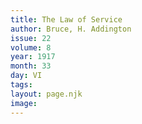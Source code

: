 ```yaml
---
title: The Law of Service
author: Bruce, H. Addington
issue: 22
volume: 8
year: 1917
month: 33
day: VI
tags:
layout: page.njk
image:
---
```

